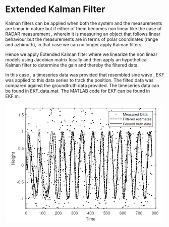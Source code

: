 # Extended Kalman Filter

Kalman filters can be applied when both the system and the measurements are linear in nature but if either of them becomes non linear like the case of RADAR measurement , 
wherein it is measuring an object that follows linear  behaviour but the measurements are in terms of polar coordinates (range and azhimuth), in that case we can no longer apply Kalman filters.

Hence we apply Extended Kalman filter where we linearize the non linear models using Jacobian matrix locally and then apply an hypothetical Kalman filter to determine the gain and thereby the filtered data.

In this case , a timeseries data was provided that resembled sine wave , EKF was applied to this data series to track the position. 
The filted data was compared against the groundtruth data provided. The timeseries data can be found in EKF_data.mat. The MATLAB code for EKF can be found in EKF.m.

![](Comparision.png)
